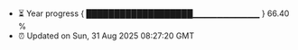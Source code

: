 - ⏳ Year progress { ███████████████████▁▁▁▁▁▁▁▁▁▁▁ } 66.40 %
- ⏰ Updated on Sun, 31 Aug 2025 08:27:20 GMT

